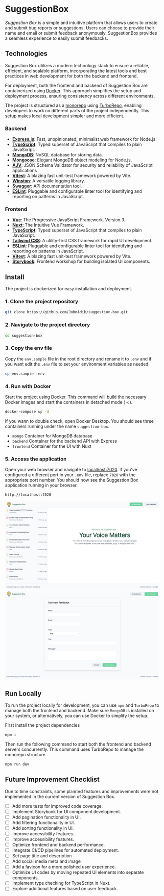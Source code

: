 # SuggestionBox

*Suggestion Box* is a simple and intuitive platform that allows users to create and submit bug reports or suggestions. Users can choose to provide their name and email or submit feedback anonymously. SuggestionBox provides a seamless experience to easily submit feedbacks.

## Technologies

Suggestion Box utilizes a modern technology stack to ensure a reliable, efficient, and scalable platform, incorporating the latest tools and best practices in web development for both the backend and frontend.

For deployment, both the frontend and backend of Suggestion Box are containerized using [Docker](https://www.docker.com/products/docker-desktop/). This approach simplifies the setup and deployment process, ensuring consistency across different environments.

The project is structured as a [monorepo](https://monorepo.tools/) using [TurboRepo](https://turbo.build/), enabling developers to work on different parts of the project independently. This setup makes local development simpler and more efficient.

### Backend

- **[Express.js](https://expressjs.com/)**: Fast, unopinionated, minimalist web framework for Node.js.
- **[TypeScript](https://www.typescriptlang.org/)**: Typed superset of JavaScript that compiles to plain JavaScript.
- **[MongoDB](https://www.mongodb.com/)**: NoSQL database for storing data.
- **[Mongoose](https://mongoosejs.com/)**: Elegant MongoDB object modeling for Node.js.
- **[AJV](https://ajv.js.org/)**: JSON Schema Validator for security and reliability of JavaScript applications
- **[Vitest](https://vitest.dev/)**: A blazing fast unit-test framework powered by Vite.
- **[Winston](https://github.com/winstonjs/winston)**: A versatile logging library.
- **[Swagger](https://swagger.io/)**: API documentation tool.
- **[ESLint](https://eslint.org/)**: Pluggable and configurable linter tool for identifying and reporting on patterns in JavaScript.

### Frontend

- **[Vue](https://vuejs.org/)**: The Progressive JavaScript Framework. Version 3.
- **[Nuxt](https://nuxt.com/)**: The Intuitive Vue Framework.
- **[TypeScript](https://www.typescriptlang.org/)**: Typed superset of JavaScript that compiles to plain JavaScript.
- **[Tailwind CSS](https://tailwindcss.com/)**: A utility-first CSS framework for rapid UI development.
- **[ESLint](https://eslint.org/)**: Pluggable and configurable linter tool for identifying and reporting on patterns in JavaScript.
- **[Vitest](https://vitest.dev/)**: A blazing fast unit-test framework powered by Vite.
- **[Storybook](https://storybook.js.org/)**: Frontend workshop for building isolated UI components.

## Install

The project is dockerized for easy installation and deployment.

### 1. Clone the project repository

```bash
git clone https://github.com/JohnAdib/suggestion-box.git
```

### 2. Navigate to the project directory

```bash
cd suggestion-box
```

### 3. Copy the env file

Copy the `env.sample` file in the root directory and rename it to `.env` and if you want edit the `.env` file to set your environment variables as needed.

```bash
cp env.sample .env
```

### 4. Run with Docker

Start the project using Docker. This command will build the necessary Docker images and start the containers in detached mode (`-d`).

```bash
docker-compose up -d
```

If you wann to double check, open Docker Desktop. You should see three containers running under the name `suggestion-box`.

- `mongo` Container for MongoDB database
- `backend` Container for the backend API with Express
- `frontend` Container for the UI with Nuxt

### 5. Access the application

Open your web browser and navigate to [localhost:7020](http://localhost:7020). If you've configured a different port in your `.env` file, replace `7020` with the appropriate port number. You should now see the Suggestion Box application running in your browser.

```text
http://localhost:7020
```

![Homepage of the suggestion box](doc/suggestion-box-home.png)
![Add a new feedback](doc/suggestion-box-new.png)

## Run Locally

To run the project locally for development, you can use `npm` and `TurboRepo` to manage both the frontend and backend. Make sure `MongoDB` is installed on your system, or alternatively, you can use Docker to simplify the setup.

First install the project dependencies

```bash
npm i
```

Then run the following command to start both the frontend and backend servers concurrently. This command uses TurboRepo to manage the monorepo structure.

```bash
npm run dev
```

## Future Improvement Checklist

Due to time constraints, some planned features and improvements were not implemented in the current version of Suggestion Box.

- [ ] Add more tests for improved code coverage.
- [ ] Implement Storybook for UI component development.
- [ ] Add pagination functionality in UI.
- [ ] Add filtering functionality in UI.
- [ ] Add sorting functionality in UI.
- [ ] Improve accessibility features.
- [ ] Improve accessibility features.
- [ ] Optimize frontend and backend performance.
- [ ] Integrate CI/CD pipelines for automated deployment.
- [ ] Set page title and description
- [ ] Add social media meta and image
- [ ] Add a favicon for a more polished user experience.
- [ ] Optimize UI codes by moving repeated UI elements into separate components.
- [ ] Implement type checking for TypeScript in Nuxt.
- [ ] Explore additional features based on user feedback.
